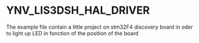 # YNV_LIS3DSH_HAL_DRIVER

The example file contain a little project on stm32F4 discovery board in oder to light up LED in fonction of the position of the board
